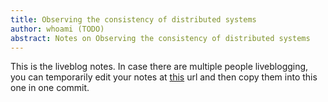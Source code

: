 ```yaml
---
title: Observing the consistency of distributed systems
author: whoami (TODO)
abstract: Notes on Observing the consistency of distributed systems
---
```


This is the liveblog notes.  In case there are multiple
people liveblogging, you can temporarily edit your notes
at [this](observing-the-consis/template.md) url and then copy them into this one in one
commit.
